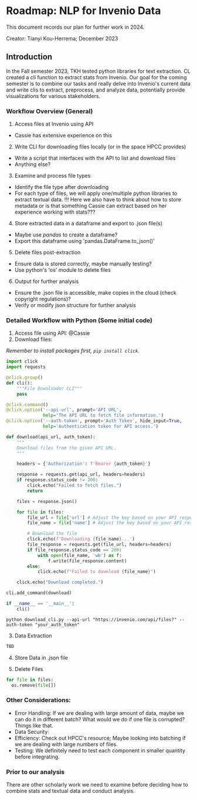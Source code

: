 # Roadmap: NLP for Invenio Data
This document records our plan for further work in 2024.

Creator: Tianyi Kou-Herrema; December 2023

## Introduction
In the Fall semester 2023, TKH tested python libraries for text extraction. CL created a cli function to extract stats from Invenio. Our goal for the coming semester is to combine our tasks and really delve into Invenio's current data and write clis to extract, preprocess, and analyze data, potentially provide visualizations for various stakeholders.

### Workflow Overview (General)

1. Access files at Invenio using API
- Cassie has extensive experience on this
2. Write CLI for downloading files locally (or in the space HPCC provides)
- Write a script that interfaces with the API to list and download files
- Anything else?
3. Examine and process file types
- Identify the file type after downloading
- For each type of files, we will apply one/multiple python libraries to extract textual data. !!! Here we also have to think about how to store metadata or is that something Cassie can extract based on her experience working with stats???
4. Store extracted data in a dataframe and export to .json file(s)
- Maybe use *pandas* to create a dataframe?
- Export this dataframe using 'pandas.DataFrame.to_json()'
5. Delete files post-extraction
- Ensure data is stored correctly, maybe manually testing?
- Use python's 'os' module to delete files
6. Output for further analysis
- Ensure the .json file is accessible, make copies in the cloud (check copyright regulations)?
- Verify or modify json structure for further analysis

### Detailed Workflow with Python (Some initial code)
1. Access file using API:
@Cassie
2. Download files:

*Remember to install packages first, `pip install click`.*

```Python
import click
import requests

@click.group()
def cli():
    """File Downloader CLI"""
    pass

@click.command()
@click.option('--api-url', prompt='API URL',
              help='The API URL to fetch file information.')
@click.option('--auth-token', prompt='Auth Token', hide_input=True,
              help='Authentication token for API access.')

def download(api_url, auth_token):
    """
    Download files from the given API URL.
    """

    headers = {'Authorization': f'Bearer {auth_token}'}

    response = requests.get(api_url, headers=headers)
    if response.status_code != 200:
        click.echo("Failed to fetch files.")
        return

    files = response.json()

    for file in files:
        file_url = file['url'] # Adjust the key based on your API response
        file_name = file['name'] # Adjust the key based on your API response

        # Download the file
        click.echo(f'Downloading {file_name}...')
        file_response = requests.get(file_url, headers=headers)
        if file_response.status_code == 200:
            with open(file_name, 'wb') as f:
                f.write(file_response.content)
        else:
            click.echo(f"Failed to download {file_name}")

    click.echo("Download completed.")

cli.add_command(download)

if __name__ == '__main__':
    cli()
```

```console
python download_cli.py --api-url "https://invenio.com/api/files?" --auth-token "your_auth_token"
```

3. Data Extraction

```Python
TBD
```

4. Store Data in .json file


5. Delete Files

```Python
for file in files:
  os.remove(file[])
```

### Other Considerations:
- Error Handling:
If we are dealing with large amount of data, maybe we can do it in different batch? What would we do if one file is corrupted? Things like that.
- Data Security:  
- Efficiency:
Check out HPCC's resource; Maybe looking into batching if we are dealing with large numbers of files.
- Testing:
We definitely need to test each component in smaller quantity before integrating.

### Prior to our analysis
There are other scholarly work we need to examine before deciding how to combine stats and textual data and conduct analysis.
